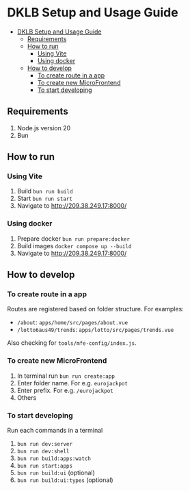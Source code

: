 # DKLB Setup and Usage Guide
- [DKLB Setup and Usage Guide](#dklb-setup-and-usage-guide)
  - [Requirements](#requirements)
  - [How to run](#how-to-run)
    - [Using Vite](#using-vite)
    - [Using docker](#using-docker)
  - [How to develop](#how-to-develop)
    - [To create route in a app](#to-create-route-in-a-app)
    - [To create new MicroFrontend](#to-create-new-microfrontend)
    - [To start developing](#to-start-developing)

## Requirements

1. Node.js version 20
2. Bun

## How to run

### Using Vite

1. Build `bun run build`
2. Start `bun run start`
3. Navigate to http://209.38.249.17:8000/

### Using docker

1. Prepare docker `bun run prepare:docker`
2. Build images `docker compose up --build`
3. Navigate to http://209.38.249.17:8000/
## How to develop

### To create route in a app

Routes are registered based on folder structure. For examples:

- `/about`: `apps/home/src/pages/about.vue`
- `/lotto6aus49/trends`: `apps/lotto/src/pages/trends.vue`

Also checking for `tools/mfe-config/index.js`.

### To create new MicroFrontend

1. In terminal run `bun run create:app`
2. Enter folder name. For e.g. `eurojackpot`
3. Enter prefix. For e.g. `/eurojackpot`
4. Others

### To start developing

Run each commands in a terminal

1. `bun run dev:server`
2. `bun run dev:shell`
3. `bun run build:apps:watch`
4. `bun run start:apps`
5. `bun run build:ui` (optional)
6. `bun run build:ui:types` (optional)
